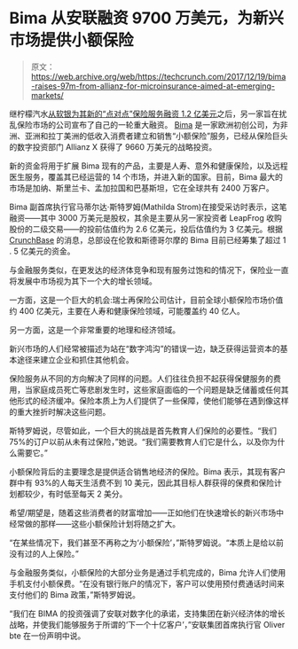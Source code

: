 # Bima 从安联融资 9700 万美元，为新兴市场提供小额保险 

> 原文：<https://web.archive.org/web/https://techcrunch.com/2017/12/19/bima-raises-97m-from-allianz-for-microinsurance-aimed-at-emerging-markets/>

继柠檬汽水[从软银为其新的“点对点”保险服务融资 1.2 亿美元](https://web.archive.org/web/20230206173632/https://www.techmeme.com/171219/p7#a171219p7)之后，另一家旨在扰乱保险市场的公司宣布了自己的一轮重大融资。 [Bima](https://web.archive.org/web/20230206173632/http://www.bimamobile.com/) 是一家欧洲初创公司，为非洲、亚洲和拉丁美洲的低收入消费者建立和销售“小额保险”服务，已经从保险巨头的数字投资部门 Allianz X 获得了 9660 万美元的战略投资。

新的资金将用于扩展 Bima 现有的产品，主要是人寿、意外和健康保险，以及远程医生服务，覆盖其已经运营的 14 个市场，并进入新的国家。目前，Bima 最大的市场是加纳、斯里兰卡、孟加拉国和巴基斯坦，它在全球共有 2400 万客户。

Bima 副首席执行官马蒂尔达·斯特罗姆(Mathilda Strom)在接受采访时表示，这笔融资——其中 3000 万美元是股权，其余是主要从另一家投资者 LeapFrog 收购股份的二级交易——的投前估值约为 2.6 亿美元，投后估值约为 3 亿美元。根据 [CrunchBase](https://web.archive.org/web/20230206173632/https://www.crunchbase.com/organization/bima) 的消息，总部设在伦敦和斯德哥尔摩的 Bima 目前已经筹集了超过 1 . 5 亿美元的资金。

与金融服务类似，在更发达的经济体竞争和现有服务过饱和的情况下，保险业一直将发展中市场视为其下一个大的增长领域。

一方面，这是一个巨大的机会:瑞士再保险公司估计，目前全球小额保险市场价值约 400 亿美元，主要在人寿和健康保险领域，可能覆盖约 40 亿人。

另一方面，这是一个非常重要的地理和经济领域。

新兴市场的人们经常被描述为站在“数字鸿沟”的错误一边，缺乏获得运营资本的基本途径来建立企业和抓住其他机会。

保险服务从不同的方向解决了同样的问题。人们往往负担不起获得保健服务的费用，当家庭成员死亡等悲剧发生时，这些家庭面临的一个问题是缺乏储蓄或任何其他形式的经济缓冲。保险本质上为人们提供了一些保障，使他们能够在遇到像这样的重大挫折时解决这些问题。

斯特罗姆说，尽管如此，一个巨大的挑战是首先教育人们保险的必要性。“我们 75%的订户以前从未有过保险，”她说。“我们需要教育人们它是什么，以及你为什么需要它。”

小额保险背后的主要理念是提供适合销售地经济的保险。Bima 表示，其现有客户群中有 93%的人每天生活费不到 10 美元，因此其目标人群获得的保费和保险计划都较少，有时低至每天 2 美分。

希望/期望是，随着这些消费者的财富增加——正如他们在快速增长的新兴市场中经常做的那样——这些小额保险计划将随之扩大。

“在某些情况下，我们甚至不再称之为‘小额保险’，”斯特罗姆说。“本质上是给以前没有过的人上保险。”

与金融服务类似，小额保险的大部分业务是通过手机完成的，Bima 允许人们使用手机支付小额保费。“在没有银行账户的情况下，客户可以使用预付费通话时间来支付他们的 Bima 政策，”斯特罗姆说。

“我们在 BIMA 的投资强调了安联对数字化的承诺，支持集团在新兴经济体的增长战略，并使我们能够服务于所谓的‘下一个十亿客户’，”安联集团首席执行官 Oliver bte 在一份声明中说。